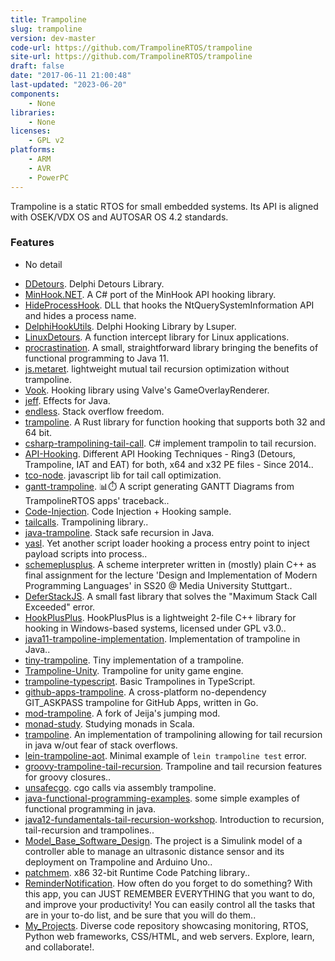 ```yaml
---
title: Trampoline
slug: trampoline
version: dev-master
code-url: https://github.com/TrampolineRTOS/trampoline
site-url: https://github.com/TrampolineRTOS/trampoline
draft: false
date: "2017-06-11 21:00:48"
last-updated: "2023-06-20"
components:
    - None
libraries:
    - None
licenses:
    - GPL v2
platforms:
    - ARM
    - AVR
    - PowerPC
---
```

Trampoline is a static RTOS for small embedded systems. Its API is aligned with OSEK/VDX OS and AUTOSAR OS 4.2 standards.

<!--more-->

### Features
- No detail



<!--github-projects-->
- [DDetours](https://github.com/MahdiSafsafi/DDetours). Delphi Detours Library.
- [MinHook.NET](https://github.com/CCob/MinHook.NET). A C# port of the MinHook API hooking library.
- [HideProcessHook](https://github.com/ryan-weil/HideProcessHook). DLL that hooks the NtQuerySystemInformation API and hides a process name.
- [DelphiHookUtils](https://github.com/delphilite/DelphiHookUtils). Delphi Hooking Library by Lsuper.
- [LinuxDetours](https://github.com/unknownv2/LinuxDetours). A function intercept library for Linux applications.
- [procrastination](https://github.com/gdejohn/procrastination). A small, straightforward library bringing the benefits of functional programming to Java 11.
- [js.metaret](https://github.com/glathoud/js.metaret). lightweight mutual tail recursion optimization without trampoline.
- [Vook](https://github.com/krispybyte/Vook). Hooking library using Valve's GameOverlayRenderer.
- [jeff](https://github.com/lpld/jeff). Effects for Java.
- [endless](https://github.com/magniff/endless). Stack overflow freedom.
- [trampoline](https://github.com/Justfr33z/trampoline). A Rust library for function hooking that supports both 32 and 64 bit.
- [csharp-trampolining-tail-call](https://github.com/ziyasal/csharp-trampolining-tail-call). C# implement trampolin to tail recursion.
- [API-Hooking](https://github.com/lcsig/API-Hooking). Different API Hooking Techniques - Ring3 (Detours, Trampoline, IAT and EAT) for both, x64 and x32 PE files - Since 2014..
- [tco-node](https://github.com/andy2046/tco-node). javascript lib for tail call optimization.
- [gantt-trampoline](https://github.com/guilyx/gantt-trampoline). 📊⏱️ A script generating GANTT Diagrams from TrampolineRTOS apps' traceback..
- [Code-Injection](https://github.com/jungjin0003/Code-Injection). Code Injection + Hooking sample.
- [tailcalls](https://github.com/welopment/tailcalls). Trampolining library..
- [java-trampoline](https://github.com/mrbackend/java-trampoline). Stack safe recursion in Java.
- [yasl](https://github.com/oAGoulart/yasl). Yet another script loader hooking a process entry point to inject payload scripts into process..
- [schemeplusplus](https://github.com/paulfauthmayer/schemeplusplus). A scheme interpreter written in (mostly) plain C++ as final assignment for the lecture 'Design and Implementation of Modern Programming Languages' in SS20 @ Media University Stuttgart..
- [DeferStackJS](https://github.com/anonyco/DeferStackJS). A small fast library that solves the "Maximum Stack Call Exceeded" error.
- [HookPlusPlus](https://github.com/AnalogFeelings/HookPlusPlus). HookPlusPlus is a lightweight 2-file C++ library for hooking in Windows-based systems, licensed under GPL v3.0..
- [java11-trampoline-implementation](https://github.com/mtumilowicz/java11-trampoline-implementation). Implementation of trampoline in Java..
- [tiny-trampoline](https://github.com/taylorjg/tiny-trampoline). Tiny implementation of a trampoline.
- [Trampoline-Unity](https://github.com/omermertkaya/Trampoline-Unity). Trampoline for unity game engine.
- [trampoline-typescript](https://github.com/swissmanu/trampoline-typescript). Basic Trampolines in TypeScript.
- [github-apps-trampoline](https://github.com/plumber-cd/github-apps-trampoline). A cross-platform no-dependency GIT_ASKPASS trampoline for GitHub Apps, written in Go.
- [mod-trampoline](https://github.com/AntumMT/mod-trampoline). A fork of Jeija's jumping mod.
- [monad-study](https://github.com/ColOfAbRiX/monad-study). Studying monads in Scala.
- [trampoline](https://github.com/nomagic/trampoline). An implementation of trampolining allowing for tail recursion in java w/out fear of stack overflows.
- [lein-trampoline-aot](https://github.com/xiongtx/lein-trampoline-aot). Minimal example of `lein trampoline test` error.
- [groovy-trampoline-tail-recursion](https://github.com/mtumilowicz/groovy-trampoline-tail-recursion). Trampoline and tail recursion features for groovy closures..
- [unsafecgo](https://github.com/octu0/unsafecgo). cgo calls via assembly trampoline.
- [java-functional-programming-examples](https://github.com/ZheniaTrochun/java-functional-programming-examples). some simple examples of functional programming in java.
- [java12-fundamentals-tail-recursion-workshop](https://github.com/mtumilowicz/java12-fundamentals-tail-recursion-workshop). Introduction to recursion, tail-recursion and trampolines..
- [Model_Base_Software_Design](https://github.com/GabrieleCuni/Model_Base_Software_Design). The project is a Simulink model of a controller able to manage an ultrasonic distance sensor and its deployment on Trampoline and Arduino Uno..
- [patchmem](https://github.com/darsto/patchmem). x86 32-bit Runtime Code Patching library..
- [ReminderNotification](https://github.com/braver-tool/ReminderNotification). How often do you forget to do something? With this app, you can JUST REMEMBER EVERYTHING that you want to do, and improve your productivity! You can easily control all the tasks that are in your to-do list, and be sure that you will do them..
- [My_Projects](https://github.com/Ime22nemouhoubi/My_Projects). Diverse code repository showcasing monitoring, RTOS, Python web frameworks, CSS/HTML, and web servers. Explore, learn, and collaborate!.